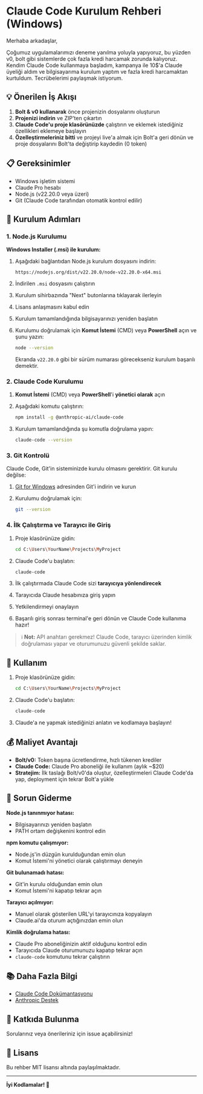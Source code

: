 # Claude Code Kurulum Rehberi (Windows)

Merhaba arkadaşlar,

Çoğumuz uygulamalarımızı deneme yanılma yoluyla yapıyoruz, bu yüzden v0, bolt gibi sistemlerde çok fazla kredi harcamak zorunda kalıyoruz. Kendim Claude Code kullanmaya başladım, kampanya ile 10$'a Claude üyeliği aldım ve bilgisayarıma kurulum yaptım ve fazla kredi harcamaktan kurtuldum. Tecrübelerimi paylaşmak istiyorum.

## 💡 Önerilen İş Akışı

1. **Bolt & v0 kullanarak** önce projenizin dosyalarını oluşturun
2. **Projenizi indirin** ve ZIP'ten çıkartın
3. **Claude Code'u proje klasörünüzde** çalıştırın ve eklemek istediğiniz özellikleri eklemeye başlayın
4. **Özelleştirmeleriniz bitti** ve projeyi live'a almak için Bolt'a geri dönün ve proje dosyalarını Bolt'ta değiştirip kaydedin (0 token)

## 📋 Gereksinimler

- Windows işletim sistemi
- Claude Pro hesabı
- Node.js (v22.20.0 veya üzeri)
- Git (Claude Code tarafından otomatik kontrol edilir)

## 🚀 Kurulum Adımları

### 1. Node.js Kurulumu

**Windows Installer (.msi) ile kurulum:**

1. Aşağıdaki bağlantıdan Node.js kurulum dosyasını indirin:
   ```
   https://nodejs.org/dist/v22.20.0/node-v22.20.0-x64.msi
   ```

2. İndirilen `.msi` dosyasını çalıştırın

3. Kurulum sihirbazında "Next" butonlarına tıklayarak ilerleyin

4. Lisans anlaşmasını kabul edin

5. Kurulum tamamlandığında bilgisayarınızı yeniden başlatın

6. Kurulumu doğrulamak için **Komut İstemi** (CMD) veya **PowerShell** açın ve şunu yazın:
   ```bash
   node --version
   ```
   
   Ekranda `v22.20.0` gibi bir sürüm numarası görecekseniz kurulum başarılı demektir.

### 2. Claude Code Kurulumu

1. **Komut İstemi** (CMD) veya **PowerShell**'i **yönetici olarak** açın

2. Aşağıdaki komutu çalıştırın:
   ```bash
   npm install -g @anthropic-ai/claude-code
   ```

3. Kurulum tamamlandığında şu komutla doğrulama yapın:
   ```bash
   claude-code --version
   ```

### 3. Git Kontrolü

Claude Code, Git'in sisteminizde kurulu olmasını gerektirir. Git kurulu değilse:

1. [Git for Windows](https://git-scm.com/download/win) adresinden Git'i indirin ve kurun

2. Kurulumu doğrulamak için:
   ```bash
   git --version
   ```

### 4. İlk Çalıştırma ve Tarayıcı ile Giriş

1. Proje klasörünüze gidin:
   ```bash
   cd C:\Users\YourName\Projects\MyProject
   ```

2. Claude Code'u başlatın:
   ```bash
   claude-code
   ```

3. İlk çalıştırmada Claude Code sizi **tarayıcıya yönlendirecek**

4. Tarayıcıda Claude hesabınıza giriş yapın

5. Yetkilendirmeyi onaylayın

6. Başarılı giriş sonrası terminal'e geri dönün ve Claude Code kullanıma hazır!

> ℹ️ **Not:** API anahtarı gerekmez! Claude Code, tarayıcı üzerinden kimlik doğrulaması yapar ve oturumunuzu güvenli şekilde saklar.

## 📖 Kullanım

1. Proje klasörünüze gidin:
   ```bash
   cd C:\Users\YourName\Projects\MyProject
   ```

2. Claude Code'u başlatın:
   ```bash
   claude-code
   ```

3. Claude'a ne yapmak istediğinizi anlatın ve kodlamaya başlayın!

## 💰 Maliyet Avantajı

- **Bolt/v0:** Token başına ücretlendirme, hızlı tükenen krediler
- **Claude Code:** Claude Pro aboneliği ile kullanım (aylık ~$20)
- **Stratejim:** İlk taslağı Bolt/v0'da oluştur, özelleştirmeleri Claude Code'da yap, deployment için tekrar Bolt'a yükle

## 🔧 Sorun Giderme

**Node.js tanınmıyor hatası:**
- Bilgisayarınızı yeniden başlatın
- PATH ortam değişkenini kontrol edin

**npm komutu çalışmıyor:**
- Node.js'in düzgün kurulduğundan emin olun
- Komut İstemi'ni yönetici olarak çalıştırmayı deneyin

**Git bulunamadı hatası:**
- Git'in kurulu olduğundan emin olun
- Komut İstemi'ni kapatıp tekrar açın

**Tarayıcı açılmıyor:**
- Manuel olarak gösterilen URL'yi tarayıcınıza kopyalayın
- Claude.ai'da oturum açtığınızdan emin olun

**Kimlik doğrulama hatası:**
- Claude Pro aboneliğinizin aktif olduğunu kontrol edin
- Tarayıcıda Claude oturumunuzu kapatıp tekrar açın
- `claude-code` komutunu tekrar çalıştırın

## 📚 Daha Fazla Bilgi

- [Claude Code Dokümantasyonu](https://docs.claude.com/en/docs/claude-code)
- [Anthropic Destek](https://support.claude.com)

## 🤝 Katkıda Bulunma

Sorularınız veya önerileriniz için issue açabilirsiniz!

## 📝 Lisans

Bu rehber MIT lisansı altında paylaşılmaktadır.

---

**İyi Kodlamalar! 🚀**